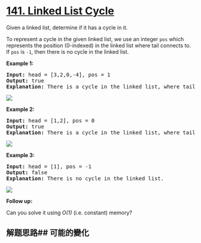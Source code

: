 # [141. Linked List Cycle](https://leetcode-cn.com/problems/linked-list-cycle/)
Given a linked list, determine if it has a cycle in it.

To represent a cycle in the given linked list, we use an integer <code>pos</code> which represents the position (0-indexed) in the linked list where tail connects to. If <code>pos</code> is <code>-1</code>, then there is no cycle in the linked list.




**Example 1:**


<pre><strong>Input: </strong>head = [3,2,0,-4], pos = 1
<strong>Output: </strong>true
<strong>Explanation:</strong> There is a cycle in the linked list, where tail connects to the second node.
</pre>



![](https://assets.leetcode.com/uploads/2018/12/07/circularlinkedlist.png)

**Example 2:**


<pre><strong>Input: </strong>head = [1,2], pos = 0
<strong>Output: </strong>true
<strong>Explanation:</strong> There is a cycle in the linked list, where tail connects to the first node.
</pre>



![](https://assets.leetcode.com/uploads/2018/12/07/circularlinkedlist_test2.png)

**Example 3:**


<pre><strong>Input: </strong>head = [1], pos = -1
<strong>Output: </strong>false
<strong>Explanation:</strong> There is no cycle in the linked list.
</pre>


![](https://assets.leetcode.com/uploads/2018/12/07/circularlinkedlist_test3.png)



**Follow up:**

Can you solve it using _O(1)_ (i.e. constant) memory?
## 解题思路## 可能的變化
